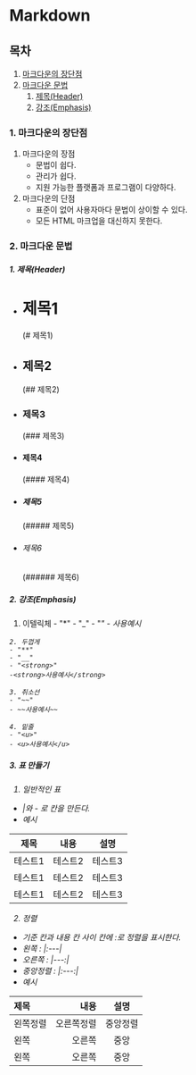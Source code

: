 # Markdown
## 목차
1. [마크다운의 장단점](https://github.com/hifrogie/Github/blob/main/markdown.md#%EB%A7%88%ED%81%AC%EB%8B%A4%EC%9A%B4%EC%9D%98-%EC%9E%A5%EB%8B%A8%EC%A0%90)
2. [마크다운 문법](https://github.com/hifrogie/Github/blob/main/markdown.md#%EB%A7%88%ED%81%AC%EB%8B%A4%EC%9A%B4-%EB%AC%B8%EB%B2%95)
    1. [제목(Header)](https://github.com/hifrogie/Github/blob/main/markdown.md#1-%EC%A0%9C%EB%AA%A9header)
    2. [강조(Emphasis)](https://github.com/hifrogie/Github/blob/main/markdown.md#2-%EA%B0%95%EC%A1%B0emphasis)
### 1. 마크다운의 장단점
1. 마크다운의 장점
    - 문법이 쉽다.
    - 관리가 쉽다.
    - 지원 가능한 플랫폼과 프로그램이 다양하다.
2. 마크다운의 단점
    - 표준이 없어 사용자마다 문법이 상이할 수 있다.
    - 모든 HTML 마크업을 대신하지 못한다.
### 2. 마크다운 문법
##### 1. 제목(Header)
   - # 제목1
      (# 제목1)
   - ## 제목2
      (## 제목2)
   - ### 제목3
      (### 제목3)
   - #### 제목4
      (#### 제목4)
   - ##### 제목5
      (##### 제목5)
   - ###### 제목6
      (###### 제목6)
##### 2. 강조(Emphasis)
   1. 이텔릭체
    - "*"
    - "_"
    - "<em>"
    - <em>사용예시</em>

    2. 두껍게
    - "**"
    - "__"
    - "<strong>"
    -<strong>사용예시</strong>

    3. 취소선
    - "~~"
    - ~~사용예시~~

    4. 밑줄
    - "<u>"
    - <u>사용예시</u>

##### 3. 표 만들기
  1. 일반적인 표
   - |와 - 로 칸을 만든다.
   - 예시

| 제목|내용|설명|
| ------ | --- | --- |
| 테스트1 | 테스트2 | 테스트3 |
| 테스트1 | 테스트2 | 테스트3 |
| 테스트1 | 테스트2 | 테스트3 |

   2. 정렬
   - 기준 칸과 내용 칸 사이 칸에 :로 정렬을 표시한다.
   - 왼쪽 : |:---|
   - 오른쪽 : |---:|
   - 중앙정렬 : |:---:|
   - 예시

|제목|내용|설명|
|:---|---:|:---:|
| 왼쪽정렬 | 오른쪽정렬 | 중앙정렬 |
| 왼쪽 | 오른쪽 | 중앙|
| 왼쪽 | 오른쪽 | 중앙| 

  